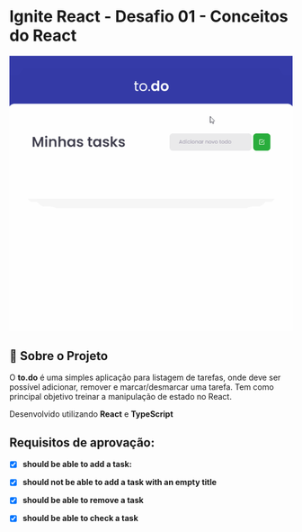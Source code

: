 # Ignite React - Desafio 01 - Conceitos do React

<p align=center>
  <img src="src/assets/desafio01-react.gif" width="560px" />
</p>

## 📖 Sobre o Projeto

O **to.do** é uma simples aplicação para listagem de tarefas, onde deve ser possível adicionar, remover e marcar/desmarcar uma tarefa. Tem como principal objetivo treinar a manipulação de estado no React.

Desenvolvido utilizando **React** e **TypeScript**

## Requisitos de aprovação:

- [x] **should be able to add a task:**

- [x] **should not be able to add a task with an empty title**

- [x] **should be able to remove a task**

- [x] **should be able to check a task**
